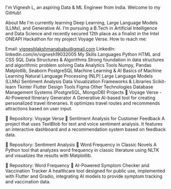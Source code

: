 I'm Vignesh L, an aspiring Data & ML Engineer from India. Welcome to my GitHub!

About Me
I'm currently learning Deep Learning, Large Language Models (LLMs), and Generative AI.
I’m pursuing a B.Tech in Artificial Intelligence and Data Science and recently secured 12th place as a finalist in the Intel ONEAPI Hackathon for my project Voyage Verse.
How to reach me:

Email: vigneshlakshmanababu@gmail.com
LinkedIn: linkedin.com/in/vignesh19032005
My Skills
Languages
Python
HTML and CSS
SQL
Data Structures & Algorithms
Strong foundation in data structures and algorithmic problem solving
Data Analytics Tools
Numpy, Pandas
Matplotlib, Seaborn
PostgreSQL
Machine Learning & AI
Basics of Machine Learning
Natural Language Processing (NLP)
Large Language Models (LLMs)
Sentiment Analysis
Data Visualization
Frameworks & Libraries
Scikit-learn
Tkinter
Flutter
Design Tools
Figma
Other Technologies
Database Management Systems (PostgreSQL, MongoDB)
Projects
🔹 Voyage Verse - AI-Powered Itinerary Generator
A Generative AI-based tool for creating personalized travel itineraries. It optimizes travel routes and recommends attractions based on user input.

📁 Repository: Voyage Verse
🔹 Sentiment Analysis for Customer Feedback
A project that uses TextBlob for text and voice sentiment analysis. It features an interactive dashboard and a recommendation system based on feedback data.

📁 Repository: Sentiment Analysis
🔹 Word Frequency in Classic Novels
A Python tool that analyzes word frequency in classic literature using NLTK and visualizes the results with Matplotlib.

📁 Repository: Word Frequency
🔹 AI-Powered Symptom Checker and Vaccination Tracker
A healthcare tool designed for public use, implemented with Flutter and Gradio, integrating AI models to provide symptom tracking and vaccination data.

